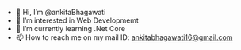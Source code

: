 - 👋 Hi, I’m @ankitaBhagawati
- 👀 I’m interested in Web Developmemt 
- 🌱 I’m currently learning .Net Core
- 📫 How to reach me on my mail ID: ankitabhagawati16@gmail.com

<!---
ankitaBhagawati/ankitaBhagawati is a ✨ special ✨ repository because its `README.md` (this file) appears on your GitHub profile.
You can click the Preview link to take a look at your changes.
--->
